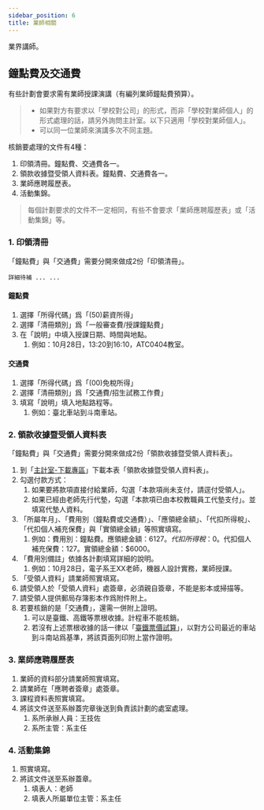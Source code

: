 ```yaml
---
sidebar_position: 6
title: 業師相關
---
```


業界講師。

## 鐘點費及交通費

有些計劃會要求需有業師授課演講（有編列業師鐘點費預算）。

> - 如果對方有要求以「學校對公司」的形式，而非「學校對業師個人」的形式處理的話，請另外詢問主計室。以下只適用「學校對業師個人」。
> - 可以同一位業師來演講多次不同主題。

核銷要處理的文件有4種：
1. 印領清冊。鐘點費、交通費各一。
2. 領款收據暨受領人資料表。鐘點費、交通費各一。
3. 業師應聘履歷表。
4. 活動集錦。

> 每個計劃要求的文件不一定相同，有些不會要求「業師應聘履歷表」或「活動集錦」等。

### 1. 印領清冊

「鐘點費」與「交通費」需要分開來做成2份「印領清冊」。

`詳細待補 ... ...`

#### 鐘點費

1. 選擇「所得代碼」爲「(50)薪資所得」
2. 選擇「清冊類別」爲「一般審查費/授課鐘點費」
3. 在「說明」中填入授課日期、時間與地點。
    1. 例如：10月28日，13:20到16:10，ATC0404教室。

#### 交通費

1. 選擇「所得代碼」爲「(00)免稅所得」
2. 選擇「清冊類別」爲「交通費/招生試務工作費」
3. 填寫「說明」填入地點路程等。
    1. 例如：臺北車站到斗南車站。

### 2. 領款收據暨受領人資料表

「鐘點費」與「交通費」需要分開來做成2份「領款收據暨受領人資料表」。

1. 到「[主計室-下載專區](http://account.nfu.edu.tw/files/11-1009-2831.php)」下載本表「領款收據暨受領人資料表」。
2. 勾選付款方式：
    1. 如果要將款項直接付給業師，勾選「本款項尚未支付，請逕付受領人」。
    2. 如果已經由老師先行代墊，勾選「本款項已由本校教職員工代墊支付」。並填寫代墊人資料。
3. 「所屬年月」、「費用別（鐘點費或交通費）」、「應領總金額」、「代扣所得稅」、「代扣個人補充保費」與「實領總金額」等照實填寫。
    1. 例如：費用別：鐘點費。應領總金額：$6127。代扣所得稅：$0。代扣個人補充保費：127。實領總金額：$6000。
4. 「費用別備註」依據各計劃填寫詳細的說明。
    1. 例如：10月28日，電子系王XX老師，機器人設計實務，業師授課。
5. 「受領人資料」請業師照實填寫。
6. 請受領人於「受領人資料」處簽章，必須親自簽章，不能是影本或掃描等。
7. 請受領人提供郵局存簿影本作爲附件附上。
8. 若要核銷的是「交通費」，還需一併附上證明。
    1. 可以是臺鐵、高鐵等票根收據。計程車不能核銷。
    2. 若沒有上述票根收據的話一律以「[臺鐵票價試算](https://www.railway.gov.tw/tra-tip-web/tip/tip001/tip114/query)」，以對方公司最近的車站到斗南站爲基準，將該頁面列印附上當作證明。

### 3. 業師應聘履歷表

1. 業師的資料部分請業師照實填寫。
2. 請業師在「應聘者簽章」處簽章。
3. 課程資料表照實填寫。
4. 將該文件送至系辦蓋完章後送到負責該計劃的處室處理。
    1. 系所承辦人員：王技佐
    2. 系所主管：系主任

### 4. 活動集錦

1. 照實填寫。
2. 將該文件送至系辦蓋章。
    1. 填表人：老師
    2. 填表人所屬單位主管：系主任
